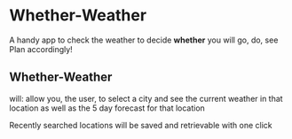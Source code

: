 # Whether-Weather

A handy app to check the weather to decide **whether** you will go, do, see
Plan accordingly! 

## Whether-Weather

will:
allow you, the user, to select a city and see the current weather in that location as well as the 5 day forecast for that location

Recently searched locations will be saved and retrievable with one click
